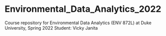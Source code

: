 # Environmental_Data_Analytics_2022

Course repository for Environmental Data Analytics (ENV 872L) at Duke University, Spring 2022
Student: Vicky Janita